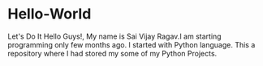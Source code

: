 # Hello-World
Let's Do It
Hello Guys!,
        My name is Sai Vijay Ragav.I am starting programming only few months ago. I started with Python language.
        This a repository where I had stored my some of my Python Projects.
